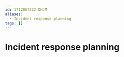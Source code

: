 ```yaml
---
id: 1712867222-DHJM
aliases:
  - Incident response planning
tags: []
---
```


# Incident response planning
